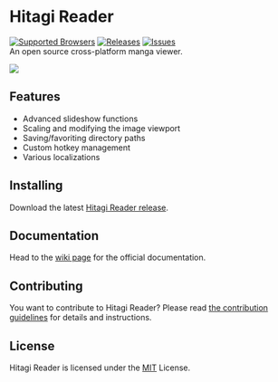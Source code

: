 Hitagi Reader
=============
[![Supported Browsers](https://img.shields.io/badge/platforms-win%20|%20osx%20|%20linux-green.svg?style=flat-square)](https://github.com/gimu/hitagi-reader/releases) [![Releases](https://img.shields.io/github/release/gimu/hitagi-reader.svg?style=flat-square)](https://github.com/gimu/hitagi-reader/releases) [![Issues](https://img.shields.io/github/issues/gimu/hitagi-reader.svg?style=flat-square)](https://github.com/gimu/hitagi-reader/issues)                                    
An open source cross-platform manga viewer.

[![](https://gimu.org/hitagi-reader/alpha_screenshot.png)](https://gimu.org/hitagi-reader)

## Features
- Advanced slideshow functions
- Scaling and modifying the image viewport
- Saving/favoriting directory paths
- Custom hotkey management
- Various localizations

## Installing
Download the latest [Hitagi Reader release](https://github.com/gimu/hitagi-reader/releases).

## Documentation
Head to the [wiki page](https://github.com/gimu/hitagi-reader/wiki) for the official documentation.

## Contributing
You want to contribute to Hitagi Reader? Please read [the contribution guidelines](https://github.com/gimu/hitagi-reader/blob/master/CONTRIBUTING.md) for details and instructions.

## License
Hitagi Reader is licensed under the [MIT](http://opensource.org/licenses/MIT) License.
